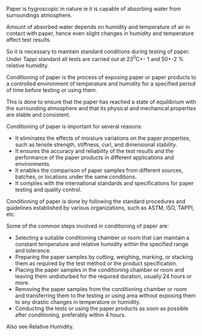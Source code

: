 Paper is hygroscopic in nature ie it is capable of absorbing water from surroundings atmosphere.  

Amount of absorbed water depends on humidity and temperature of air in contact with paper, hence even slight changes in humidity and temperature affect test results.

So it is necessary to maintain standard conditions during testing of paper.
Under Tappi standard all tests are carried out at 23<sup>0</sup>C+- 1 and 50+-2 % relative humidity.


Conditioning of paper is the process of exposing paper or paper products to a controlled environment of temperature and humidity for a specified period of time before testing or using them.  

This is done to ensure that the paper has reached a state of equilibrium with the surrounding atmosphere and that its physical and mechanical properties are stable and consistent.  

Conditioning of paper is important for several reasons:
- It eliminates the effects of moisture variations on the paper properties, such as tensile strength, stiffness, curl, and dimensional stability.
- It ensures the accuracy and reliability of the test results and the performance of the paper products in different applications and environments.
- It enables the comparison of paper samples from different sources, batches, or locations under the same conditions.  
- It complies with the international standards and specifications for paper testing and quality control.  
 
Conditioning of paper is done by following the standard procedures and guidelines established by various organizations, such as ASTM, ISO, TAPPI, etc.  


Some of the common steps involved in conditioning of paper are:
- Selecting a suitable conditioning chamber or room that can maintain a constant temperature and relative humidity within the specified range and tolerance.
- Preparing the paper samples by cutting, weighing, marking, or stacking them as required by the test method or the product specification.
- Placing the paper samples in the conditioning chamber or room and leaving them undisturbed for the required duration, usually 24 hours or more.
- Removing the paper samples from the conditioning chamber or room and transferring them to the testing or using area without exposing them to any drastic changes in temperature or humidity.
- Conducting the tests or using the paper products as soon as possible after conditioning, preferably within 4 hours.

Also see Relative Humidity.
